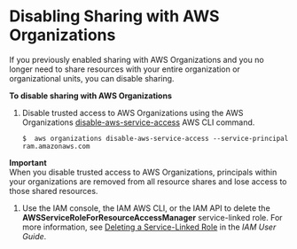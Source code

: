 # Disabling Sharing with AWS Organizations<a name="disable-sharing"></a>

If you previously enabled sharing with AWS Organizations and you no longer need to share resources with your entire organization or organizational units, you can disable sharing\.

**To disable sharing with AWS Organizations**

1. Disable trusted access to AWS Organizations using the AWS Organizations [disable\-aws\-service\-access](https://docs.aws.amazon.com/cli/latest/reference/organizations/disable-aws-service-access.html) AWS CLI command\.

   ```
   $  aws organizations disable-aws-service-access --service-principal ram.amazonaws.com
   ```
**Important**  
When you disable trusted access to AWS Organizations, principals within your organizations are removed from all resource shares and lose access to those shared resources\.

1. Use the IAM console, the IAM AWS CLI, or the IAM API to delete the **AWSServiceRoleForResourceAccessManager** service\-linked role\. For more information, see [Deleting a Service\-Linked Role](https://docs.aws.amazon.com/IAM/latest/UserGuide/using-service-linked-roles.html#delete-service-linked-role) in the *IAM User Guide*\.